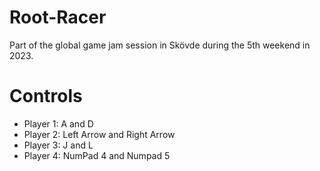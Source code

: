 # Root-Racer

Part of the global game jam session in Skövde during the 5th weekend in 2023.


# Controls
- Player 1: A and D
- Player 2: Left Arrow and Right Arrow
- Player 3: J and L
- Player 4: NumPad 4 and Numpad 5
